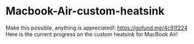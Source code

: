 # Macbook-Air-custom-heatsink
Make this possible, anything is appreciated!: https://gofund.me/4c91f224
Here is the current progress on the custom heatsink for MacBook Air! 
